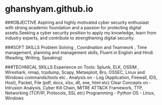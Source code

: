 # ghanshyam.github.io

###OBJECTIVE
Aspiring and highly motivated  cyber security enthusiast with strong academic foundation and a passion for protecting digital assets.Seeking  a cyber security position to apply my knowledge, learn from industry experts, and contribute to strengthening digital security.

###SOFT SKILLS
Problem Solving , Coordination and Teamwork , Time management, planning and management skills,
Fluent in English and Hindi (Reading, Writing, Speaking)

###TECHNICAL SKILLS
Experience on Tools: Splunk, ELK, OSSIM ,  Wireshark, nmap, tcpdump, Scapy, Metasploit, Bro, OSSEC, Linux and Windows commands/tools etc..
Analysis on - Log (Application, Firewall, IDS, Host), Packet, File (pdf, docx, xlsx, dll, exe, html etc)
Clear Concepts on - Intrusion Analysis, Cyber Kill Chain, MITRE ATT&CK Framework, TTP, Networking (TCP/IP, Protocols, SSL etc)
Programming - Python
OS - LInux, Windows



